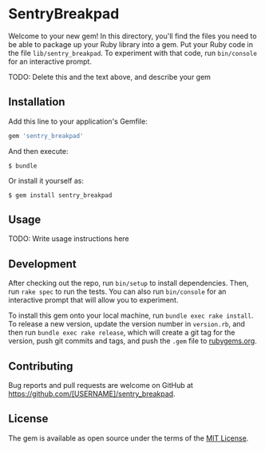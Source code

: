 # SentryBreakpad

Welcome to your new gem! In this directory, you'll find the files you need to be able to package up your Ruby library into a gem. Put your Ruby code in the file `lib/sentry_breakpad`. To experiment with that code, run `bin/console` for an interactive prompt.

TODO: Delete this and the text above, and describe your gem

## Installation

Add this line to your application's Gemfile:

```ruby
gem 'sentry_breakpad'
```

And then execute:

    $ bundle

Or install it yourself as:

    $ gem install sentry_breakpad

## Usage

TODO: Write usage instructions here

## Development

After checking out the repo, run `bin/setup` to install dependencies. Then, run `rake spec` to run the tests. You can also run `bin/console` for an interactive prompt that will allow you to experiment.

To install this gem onto your local machine, run `bundle exec rake install`. To release a new version, update the version number in `version.rb`, and then run `bundle exec rake release`, which will create a git tag for the version, push git commits and tags, and push the `.gem` file to [rubygems.org](https://rubygems.org).

## Contributing

Bug reports and pull requests are welcome on GitHub at https://github.com/[USERNAME]/sentry_breakpad.


## License

The gem is available as open source under the terms of the [MIT License](http://opensource.org/licenses/MIT).

